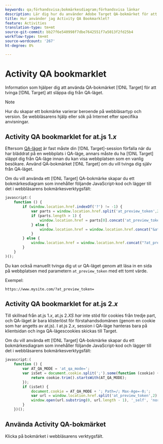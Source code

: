 ```yaml
---
keywords: qa;förhandsvisa;bokmärkesdiagram;förhandsvisa länkar
description: Lär dig hur du använder Adobe Target QA-bokmärket för att tvinga Target att släppa dig från QA-läget.
title: Hur använder jag Activity QA Bookmarklet?
feature: Activities
translation-type: tm+mt
source-git-commit: bb27f6e540998f7dbe7642551f7a5013f2fd25b4
workflow-type: tm+mt
source-wordcount: '267'
ht-degree: 0%

---
```



# Activity QA bookmarklet

Information som hjälper dig att använda QA-bokmärket [!DNL Target] för att tvinga [!DNL Target] att släppa dig från QA-läget.

>[!NOTE]
>
>Hur du skapar ett bokmärke varierar beroende på webbläsartyp och version. Se webbläsarens hjälp eller sök på Internet efter specifika anvisningar.

## Activity QA bookmarklet for at.js 1.*x*

Eftersom [QA-läget](/help/c-activities/c-activity-qa/activity-qa.md) är fast måste din [!DNL Target]-session förfalla när du har bläddrat på en webbplats i QA-läge, annars måste du ha [!DNL Target] släppt dig från QA-läge innan du kan visa webbplatsen som en vanlig besökare. Använd QA-bokmärket [!DNL Target] om du vill tvinga dig själv från QA-läget.

Om du vill använda ett [!DNL Target] QA-bokmärke skapar du ett bokmärkesdiagram som innehåller följande JavaScript-kod och lägger till det i webbläsarens bokmärkesverktygsfält:

```javascript
javascript:(
    function () {
        if (window.location.href.indexOf('?') != -1) {
            var parts = window.location.href.split('at_preview_token',2);
            if (parts.length > 1) {
                window.location.href = parts[0].concat('at_preview_token=');
            } else {
                window.location.href = window.location.href.concat("&at_preview_token=")
            }
        } else {
            window.location.href = window.location.href.concat("?at_preview_token=")
        }
    }
)();
```

Du kan också manuellt tvinga dig ut ur QA-läget genom att läsa in en sida på webbplatsen med parametern `at_preview_token` med ett tomt värde.

Exempel:

`https://www.mysite.com/?at_preview_token=`

## Activity QA bookmarklet for at.js 2.*x*

Till skillnad från at.js 1.*x*, at.js 2.*XS har* inte stöd för cookies från tredje part, och QA-läget är bara klisterlöst för förstahandsdomänen (genom en cookie som har angetts av at.js). I at.js 2.*x*, session i QA-läge hanteras bara på klientsidan och inga QA-lägescookies skickas till Target.

Om du vill använda ett [!DNL Target] QA-bokmärke skapar du ett bokmärkesdiagram som innehåller följande JavaScript-kod och lägger till det i webbläsarens bokmärkesverktygsfält:

```javascript
javascript:(
    function () {
        var AT_QA_MODE = 'at_qa_mode=';
        var isSet = document.cookie.split(';').some(function (cookie) {
            return cookie.trim().startsWith(AT_QA_MODE);
        });
        if (isSet) {
            document.cookie = AT_QA_MODE + '; Path=/; Max-Age=-0;';
            var url = window.location.href.split('at_preview_token',2)[0];
            window.open(url.substring(0, url.length - 1), '_self', 'noreferrer');
        }
    })();
```

## Använda Activity QA-bokmärket

Klicka på bokmärket i webbläsarens verktygsfält.

